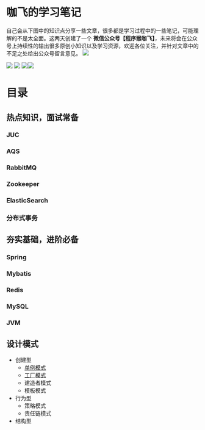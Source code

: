 # 咖飞的学习笔记

自己会从下图中的知识点分享一些文章，很多都是学习过程中的一些笔记，可能理解的不是太全面。这两天创建了一个 **微信公众号【程序猴咖飞】**，未来将会在公众号上持续性的输出很多原创小知识以及学习资源，欢迎各位关注，并针对文章中的不足之处给出公众号留言意见。
                                        ![](http://1.12.65.107/upload/2022/06/sharpicons_Eagle-thumbnail.png)

![ ](https://img.shields.io/badge/WeChat-%E7%A8%8B%E5%BA%8F%E7%8C%B4%E5%92%96%E9%A3%9E-blue) ![ ](https://img.shields.io/badge/csdn-CSDN-orange) ![ ](https://img.shields.io/badge/cnblogs-%E5%8D%9A%E5%AE%A2%E5%9B%AD-9cf)![ ](https://img.shields.io/badge/oschina-%E5%BC%80%E6%BA%90%E4%B8%AD%E5%9B%BD-brightgreen)
# 目录
## 热点知识，面试常备
### JUC

### AQS

### RabbitMQ

### Zookeeper

### ElasticSearch

### 分布式事务

## 夯实基础，进阶必备
### Spring

### Mybatis

### Redis

### MySQL

### JVM

## 设计模式

- 创建型
    - [单例模式](https://mp.weixin.qq.com/s/o19D9p2Udw5_FV4H7VKpVw)
    - [工厂模式](https://mp.weixin.qq.com/s/fXb_51jO64nF6XKOEtFK2g)
    - 建造者模式
    - 模板模式
- 行为型
    - 策略模式
    - 责任链模式
- 结构型
